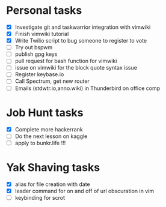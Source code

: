 # Personal tasks

  - [X] Investigate git and taskwarrior integration with vimwiki
  - [X] Finish vimwiki tutorial
  - [X] Write Twilio script to bug someone to register to vote
  - [ ] Try out bspwm
  - [ ] publish gpg keys
  - [ ] pull request for bash function for vimwiki
  - [ ] issue on vimwiki for the block quote syntax issue
  - [ ] Register keybase.io
  - [ ] Call Spectrum, get new router
  - [ ] Emails (stdwtr.io,anno.wiki) in Thunderbird on office comp

# Job Hunt tasks

  - [X] Complete more hackerrank
  - [ ] Do the next lesson on kaggle
  - [ ] apply to bunkr.life !!!

# Yak Shaving tasks

  - [X] alias for file creation with date
  - [X] leader command for on and off of url obscuration in vim
  - [ ] keybinding for scrot
